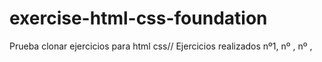 # exercise-html-css-foundation
Prueba clonar ejercicios para html css//
Ejercicios realizados nº1, nº , nº ,
